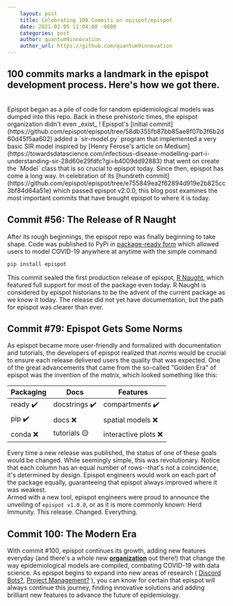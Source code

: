 ```yaml
---
    layout: post
    title: Celebrating 100 Commits on epispot/epispot
    date: 2021-02-05 11:04:00 -0800
    categories: post
    author: quantum9innovation
    author_url: https://github.com/quantum9innovation
---
```


100 commits marks a landmark in the epispot development process. Here's how we got there.
---
<br>
Epispot began as a pile of code for random epidemiological models was dumped into this repo. Back in these prehistoric times, the epispot organization didn't even _exist_ !
Epispot's [initial commit](https://github.com/epispot/epispot/tree/58db355fb87bb85ae8f07b3f6b2d60d45f5aa602) added a `sir-model.py` program that implemented a very basic SIR model 
inspired by [Henry Ferose's article on Medium](https://towardsdatascience.com/infectious-disease-modelling-part-i-understanding-sir-28d60e29fdfc?gi=b4009dd92883) that went on 
create the `Model` class that is so crucial to epispot today. Since then, epispot has come a long way. In celebration of its 
[hundreth commit](https://github.com/epispot/epispot/tree/e755849ea2f62894d919e2b825cc3bf84d64a51e) which passed epispot v2.0.0, this blog post examines the most important commits 
that have brought epispot to where it is today.

## Commit #56: The Release of R Naught

After its rough beginnings, the epispot repo was finally beginning to take shape. Code was published to PyPi in 
[package-ready form](https://github.com/epispot/epispot/tree/e83a6164eb20d24f9958d142c39167dca38ff89b) which allowed users to model COVID-19 anywhere at anytime with the simple 
command
```sh
pip install epispot
```
This commit sealed the first production release of epispot, [R Naught](https://github.com/epispot/epispot/releases/tag/v0.1-beta), which featured full support for most of the 
package even today. R Naught is considered by epispot historians to be the advent of the current package as we know it today. The release did not yet have documentation, but the 
path for epispot was clearer than ever.

## Commit #79: Epispot Gets Some Norms

As epispot became more user-friendly and formalized with documentation and tutorials, the developers of epispot realized that _norms_ would be crucial to ensure each release 
delivered users the quality that was expected. One of the great advancements that came from the so-called "Golden Era" of epispot was the invention of the _matrix_, which looked 
something like this:

Packaging| Docs | Features
--- | --- | ---
ready ✔️  | docstrings ✔️   | compartments ✔️ 
pip ✔️   | docs ❌ | spatial models ❌ 
conda ❌ | tutorials 🟡  | interactive plots ❌ 

Every time a new release was published, the status of one of these goals would be changed. While seemingly simple, this was revolutionary. Notice that each column has an equal 
number of rows--that's not a coincidence, it's determined by design. Epispot engineers would work on each part of the package equally, guaranteeing that epispot always improved 
where it was weakest.
<br>
Armed with a new tool, epispot engineers were proud to announce the unveiling of `epispot v1.0.0`, or as it is more commonly known: Herd Immunity. This release. Changed. 
Everything.

## Commit 100: The Modern Era

With commit #100, epispot continues its growth, adding new features everyday (and there's a whole new [**organization**](https://www.github.com/epispot) out there!) that 
change the way epidemiological models are compiled, combating COVID-19 with data science. As epispot begins to expand into new areas of research ( 
[Discord Bots?](https://www.github.com/epispot/covid19-tracker), [Project Management?](https://www.github.com/epispot/Tasker) ), you can know for certain that epispot will 
always continue this journey, finding innovative solutions and adding brilliant new features to advance the future of epidemiology.
